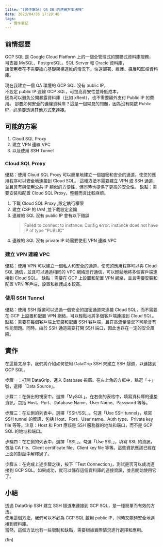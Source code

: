 ```yaml
---
title: "[實作筆記] QA DB 的連線方案決擇"
date: 2023/04/06 17:29:40
tags:
  - 實作筆記
---
```


## 前情提要

GCP SQL 是 Google Cloud Platform 上的一個全管理式的關聯式資料庫服務，  
可支援 MySQL、PostgreSQL、SQL Server 和 Oracle 資料庫，  
讓使用者在不需要擔心基礎架構運維的情況下，快速部署、維護、擴展和監控資料庫。

現在我建立一個 QA 環境的 GCP SQL 沒有 public IP，  
不設定 public IP 連線 GCP SQL，可提高資安性並降低成本，  
因為可以避免公開暴露資料庫（比如 xRent），也不需要額外支付 Public IP 的費用。
那要如何安全的連線資料庫？這是一個常見的問題，因為沒有開啟 Public IP，必須要透過其他方式來連接。

## 可能的方案

1. Cloud SQL Proxy
2. 建立 VPN 連線 VPC
3. 以及使用 SSH Tunnel

### Cloud SQL Proxy

優點：使用 Cloud SQL Proxy 可以簡單地建立一個加密和安全的通道，使您的應用程序可以安全地連接到 Cloud SQL。
這種方法不需要建立 VPN 或 SSH 通道，並且具有與使用公共 IP 類似的方便性，但同時也提供了更高的安全性。
缺點：需要安裝和配置 Cloud SQL Proxy，整體而言比較麻煩。

1. 下載 Cloud SQL Proxy ,設定執行權限
2. 建立 CSP 的 IAM ,並下載設定金鑰
3. 連線的 SQL 沒有 public IP 會有以下錯誤
   > Failed to connect to instance: Config error: instance does not have IP of type "PUBLIC"
4. 連線的 SQL 沒有 private IP 時需要使用 VPN 連線 VPC

### 建立 VPN 連線 VPC

優點：使用 VPN 可以建立一個私人和安全的通道，使您的應用程序可以與 Cloud SQL 通信，並且可以通過相同的 VPC 網絡進行通信，可以輕鬆地將多個客戶端連接到 Cloud SQL。
缺點：需要在 GCP 上設置和配置 VPN 網絡，並且需要安裝和配置 VPN 客戶端，設置和維護成本較高。

### 使用 SSH Tunnel

優點：使用 SSH 隧道可以通過一個安全的加密通道來連接 Cloud SQL，而不需要在 GCP 上設置和配置 VPN 網絡，可以輕鬆地將多個客戶端連接到 Cloud SQL。
缺點：需要在每個客戶端上安裝和配置 SSH 客戶端，且在高流量情況下可能會有性能問題。同時，由於 SSH 通道需要打開 SSH 端口，因此也存在一定的安全風險。

## 實作

在這篇文章中，我們將介紹如何使用 DataGrip SSH 來建立 SSH 隧道，以連接到 GCP SQL。

步驟一：打開 DataGrip，進入 Database 視窗。在左上角的方框中，點選「＋」號，選擇「Data Source」。

步驟二：在彈出的視窗中，選擇「MySQL」。在右側的表格中，填寫資料庫的連接資訊，包括 Host、Port、Database Name、User Name、Password 等等。

步驟三：在左側的列表中，選擇「SSH/SSL」。勾選「Use SSH tunnel」，填寫 SSH tunnel 的資訊，包括 Host、Port、User name、Auth type、Private key file 等等。注意：Host 和 Port 應該是 SSH 服務器的地址和端口，而不是 GCP SQL 的地址和端口。

步驟四：在左側的列表中，選擇「SSL」。勾選「Use SSL」，填寫 SSL 的資訊，包括 CA file、Client certificate file、Client key file 等等。這些資訊應該已經在上面的對話中解釋過了。

步驟五：在完成上述步驟之後，按下「Test Connection」，測試是否可以成功連接到 GCP SQL。如果成功，就可以儲存這個資料庫的連接資訊，並且開始使用它了。

## 小結

透過 DataGrip SSH 建立 SSH 隧道來連接到 GCP SQL，是一種簡單而有效的方法。  
使用這個方法，我們可以不必為 GCP SQL 啟用 public IP，同時又能夠安全地連接到資料庫。  
當然，這個方法也有一些限制和缺點，需要根據實際情況進行選擇和應用。

(fin)
